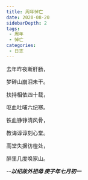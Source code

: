 ```yaml
---
title: 周年悼亡
date: 2020-08-20
sidebarDepth: 2
tags:
 - 周年
 - 悼亡
categories:
 - 日志
---
```


去年昨夜断肝肠，

梦碎山崩泪未干。

扶持相依四十载，

呕血吐哺六纪寒。

铁血铮铮清风骨，

教诲谆谆刻心堂。

高堂失据彷徨处，

醉里几度唤家山。

***--以纪故外祖母 
庚子年七月初一***